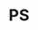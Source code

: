 ---
permalink: /categories/PS/
title: "PS"
layout: category
author_profile: true
# taxonomy: 코딩 테스트용 PS
---